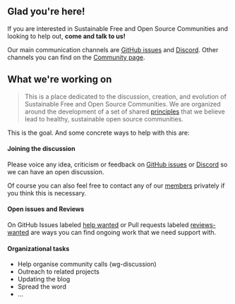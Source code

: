 ## Glad you're here!

If you are interested in Sustainable Free and Open Source Communities and looking to help out,
**come and talk to us!**

Our main communication channels are [GitHub issues][gh-issues] and [Discord][discord].
Other channels you can find on the [Community page][community].

## What we're working on

> This is a place dedicated to the discussion, creation, and evolution of Sustainable Free and
Open Source Communities. We are organized around the development of a set of shared [principles]
that we believe lead to healthy, sustainable open source communities.

This is the goal. And some concrete ways to help with this are:

#### Joining the discussion

Please voice any idea, criticism or feedback on [GitHub issues][gh-issues] or [Discord][discord]
so we can have an open discussion.

Of course you can also feel free to contact any of our [members] privately if you think this is
necessary.

#### Open issues and Reviews

On GitHub Issues labeled [help wanted] or Pull requests labeled [reviews-wanted]
are ways you can find ongoing work that we need support with.

#### Organizational tasks

- Help organise community calls (wg-discussion)
- Outreach to related projects
- Updating the blog
- Spread the word
- ...


[gh-issues]: https://github.com/sfosc/sfosc/issues
[discord]: https://discord.gg/nz5NC9q
[community]: https://sfosc.org/community
[principles]: https://sfosc.org/docs/principles
[help wanted]: https://github.com/search?q=org%3Asfosc+is%3Aopen+label%3A%22help+wanted%22
[reviews-wanted]: https://github.com/search?q=org%3Asfosc+is%3Aopen+label%3A%22reviews-wanted%22
[members]: https://github.com/sfosc/sfosc/blob/master/MEMBERSHIP.md
